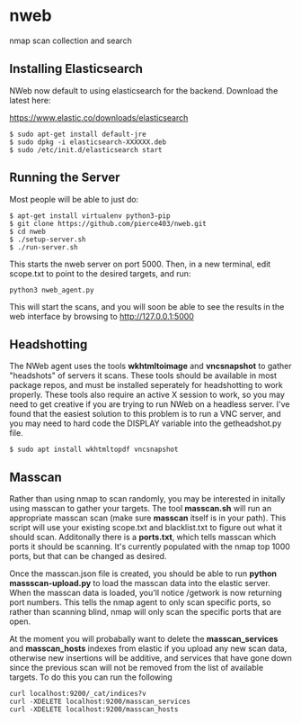 nweb
========

nmap scan collection and search

Installing Elasticsearch
------------------------

NWeb now default to using elasticsearch for the backend.  Download the latest here:

https://www.elastic.co/downloads/elasticsearch

```
$ sudo apt-get install default-jre
$ sudo dpkg -i elasticsearch-XXXXXX.deb
$ sudo /etc/init.d/elasticsearch start
```

Running the Server
------------------

Most people will be able to just do:

```
$ apt-get install virtualenv python3-pip
$ git clone https://github.com/pierce403/nweb.git
$ cd nweb
$ ./setup-server.sh
$ ./run-server.sh
```
This starts the nweb server on port 5000.  Then, in a new terminal, edit scope.txt to point to the desired targets, and run:
```
python3 nweb_agent.py
```
This will start the scans, and you will soon be able to see the results in the web interface by browsing to http://127.0.0.1:5000


Headshotting
------------

The NWeb agent uses the tools **wkhtmltoimage** and **vncsnapshot** to gather "headshots" of servers it scans.  These tools should be available in most package repos, and must be installed seperately for headshotting to work properly.  These tools also require an active X session to work, so you may need to get creative if you are trying to run NWeb on a headless server.  I've found that the easiest solution to this problem is to run a VNC server, and you may need to hard code the DISPLAY variable into the getheadshot.py file.

```
$ sudo apt install wkhtmltopdf vncsnapshot
```

Masscan
-------

Rather than using nmap to scan randomly, you may be interested in initally using masscan to gather your targets.  The tool **masscan.sh** will run an appropriate masscan scan (make sure **masscan** itself is in your path).  This script will use your existing scope.txt and blacklist.txt to figure out what it should scan.  Additonally there is a **ports.txt**, which tells masscan which ports it should be scanning.  It's currently populated with the nmap top 1000 ports, but that can be changed as desired.

Once the masscan.json file is created, you should be able to run **python massscan-upload.py** to load the masscan data into the elastic server.  When the masscan data is loaded, you'll notice /getwork is now returning port numbers.  This tells the nmap agent to only scan specific ports, so rather than scanning blind, nmap will only scan the specific ports that are open.

At the moment you will probabally want to delete the **masscan_services** and **masscan_hosts** indexes from elastic if you upload any new scan data, otherwise new insertions will be additive, and services that have gone down since the previous scan will not be removed from the list of available targets. To do this you can run the following

```
curl localhost:9200/_cat/indices?v
curl -XDELETE localhost:9200/masscan_services
curl -XDELETE localhost:9200/masscan_hosts
```
